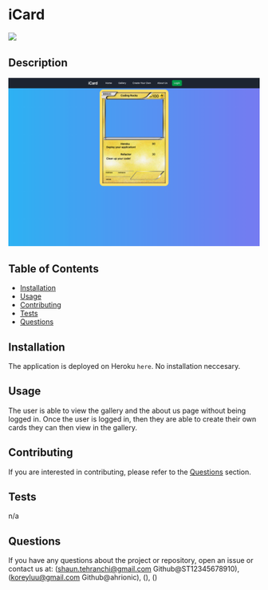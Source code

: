 # iCard
<img src="https://img.shields.io/badge/License-MIT-blue.svg">

## Description
 
![icard](icardreadmepic.png)
## Table of Contents
- [Installation](#installation)
- [Usage](#usage)
- [Contributing](#contributing)
- [Tests](#tests)
- [Questions](#questions)
## Installation
The application is deployed on Heroku <code>here</code>. No installation neccesary.
## Usage
 The user is able to view the gallery and the about us page without being logged in. Once the user is logged in, then they are able to create their own cards they can then view in the gallery.
## Contributing
 If you are interested in contributing, please refer to the [Questions](#questions) section.
## Tests
 n/a
## Questions
If you have any questions about the project or repository, open an issue or contact us at: (shaun.tehranchi@gmail.com Github@ST12345678910), (koreyluu@gmail.com Github@ahrionic), (), ()
